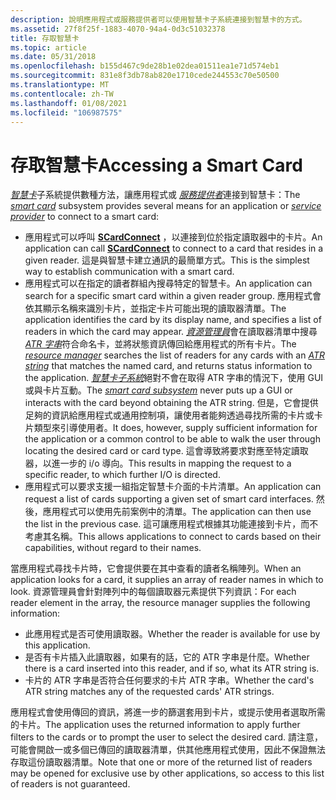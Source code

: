 ```yaml
---
description: 說明應用程式或服務提供者可以使用智慧卡子系統連接到智慧卡的方式。
ms.assetid: 27f8f25f-1883-4070-94a4-0d3c51032378
title: 存取智慧卡
ms.topic: article
ms.date: 05/31/2018
ms.openlocfilehash: b155d467c9de28b1e02dea01511ea1e71d574eb1
ms.sourcegitcommit: 831e8f3db78ab820e1710cede244553c70e50500
ms.translationtype: MT
ms.contentlocale: zh-TW
ms.lasthandoff: 01/08/2021
ms.locfileid: "106987575"
---
```

# <a name="accessing-a-smart-card"></a><span data-ttu-id="4d64c-103">存取智慧卡</span><span class="sxs-lookup"><span data-stu-id="4d64c-103">Accessing a Smart Card</span></span>

<span data-ttu-id="4d64c-104">[*智慧卡*](/windows/desktop/SecGloss/s-gly)子系統提供數種方法，讓應用程式或 [*服務提供者*](/windows/desktop/SecGloss/c-gly)連接到智慧卡：</span><span class="sxs-lookup"><span data-stu-id="4d64c-104">The [*smart card*](/windows/desktop/SecGloss/s-gly) subsystem provides several means for an application or [*service provider*](/windows/desktop/SecGloss/c-gly) to connect to a smart card:</span></span>

-   <span data-ttu-id="4d64c-105">應用程式可以呼叫 [**SCardConnect**](/windows/desktop/api/Winscard/nf-winscard-scardconnecta) ，以連接到位於指定讀取器中的卡片。</span><span class="sxs-lookup"><span data-stu-id="4d64c-105">An application can call [**SCardConnect**](/windows/desktop/api/Winscard/nf-winscard-scardconnecta) to connect to a card that resides in a given reader.</span></span> <span data-ttu-id="4d64c-106">這是與智慧卡建立通訊的最簡單方式。</span><span class="sxs-lookup"><span data-stu-id="4d64c-106">This is the simplest way to establish communication with a smart card.</span></span>
-   <span data-ttu-id="4d64c-107">應用程式可以在指定的讀者群組內搜尋特定的智慧卡。</span><span class="sxs-lookup"><span data-stu-id="4d64c-107">An application can search for a specific smart card within a given reader group.</span></span> <span data-ttu-id="4d64c-108">應用程式會依其顯示名稱來識別卡片，並指定卡片可能出現的讀取器清單。</span><span class="sxs-lookup"><span data-stu-id="4d64c-108">The application identifies the card by its display name, and specifies a list of readers in which the card may appear.</span></span> <span data-ttu-id="4d64c-109">[*資源管理員*](/windows/desktop/SecGloss/r-gly)會在讀取器清單中搜尋 [*ATR 字串*](/windows/desktop/SecGloss/a-gly)符合命名卡，並將狀態資訊傳回給應用程式的所有卡片。</span><span class="sxs-lookup"><span data-stu-id="4d64c-109">The [*resource manager*](/windows/desktop/SecGloss/r-gly) searches the list of readers for any cards with an [*ATR string*](/windows/desktop/SecGloss/a-gly) that matches the named card, and returns status information to the application.</span></span> <span data-ttu-id="4d64c-110">[*智慧卡子系統*](/windows/desktop/SecGloss/s-gly)絕對不會在取得 ATR 字串的情況下，使用 GUI 或與卡片互動。</span><span class="sxs-lookup"><span data-stu-id="4d64c-110">The [*smart card subsystem*](/windows/desktop/SecGloss/s-gly) never puts up a GUI or interacts with the card beyond obtaining the ATR string.</span></span> <span data-ttu-id="4d64c-111">但是，它會提供足夠的資訊給應用程式或通用控制項，讓使用者能夠透過尋找所需的卡片或卡片類型來引導使用者。</span><span class="sxs-lookup"><span data-stu-id="4d64c-111">It does, however, supply sufficient information for the application or a common control to be able to walk the user through locating the desired card or card type.</span></span> <span data-ttu-id="4d64c-112">這會導致將要求對應至特定讀取器，以進一步的 i/o 導向。</span><span class="sxs-lookup"><span data-stu-id="4d64c-112">This results in mapping the request to a specific reader, to which further I/O is directed.</span></span>
-   <span data-ttu-id="4d64c-113">應用程式可以要求支援一組指定智慧卡介面的卡片清單。</span><span class="sxs-lookup"><span data-stu-id="4d64c-113">An application can request a list of cards supporting a given set of smart card interfaces.</span></span> <span data-ttu-id="4d64c-114">然後，應用程式可以使用先前案例中的清單。</span><span class="sxs-lookup"><span data-stu-id="4d64c-114">The application can then use the list in the previous case.</span></span> <span data-ttu-id="4d64c-115">這可讓應用程式根據其功能連接到卡片，而不考慮其名稱。</span><span class="sxs-lookup"><span data-stu-id="4d64c-115">This allows applications to connect to cards based on their capabilities, without regard to their names.</span></span>

<span data-ttu-id="4d64c-116">當應用程式尋找卡片時，它會提供要在其中查看的讀者名稱陣列。</span><span class="sxs-lookup"><span data-stu-id="4d64c-116">When an application looks for a card, it supplies an array of reader names in which to look.</span></span> <span data-ttu-id="4d64c-117">資源管理員會針對陣列中的每個讀取器元素提供下列資訊：</span><span class="sxs-lookup"><span data-stu-id="4d64c-117">For each reader element in the array, the resource manager supplies the following information:</span></span>

-   <span data-ttu-id="4d64c-118">此應用程式是否可使用讀取器。</span><span class="sxs-lookup"><span data-stu-id="4d64c-118">Whether the reader is available for use by this application.</span></span>
-   <span data-ttu-id="4d64c-119">是否有卡片插入此讀取器，如果有的話，它的 ATR 字串是什麼。</span><span class="sxs-lookup"><span data-stu-id="4d64c-119">Whether there is a card inserted into this reader, and if so, what its ATR string is.</span></span>
-   <span data-ttu-id="4d64c-120">卡片的 ATR 字串是否符合任何要求的卡片 ATR 字串。</span><span class="sxs-lookup"><span data-stu-id="4d64c-120">Whether the card's ATR string matches any of the requested cards' ATR strings.</span></span>

<span data-ttu-id="4d64c-121">應用程式會使用傳回的資訊，將進一步的篩選套用到卡片，或提示使用者選取所需的卡片。</span><span class="sxs-lookup"><span data-stu-id="4d64c-121">The application uses the returned information to apply further filters to the cards or to prompt the user to select the desired card.</span></span> <span data-ttu-id="4d64c-122">請注意，可能會開啟一或多個已傳回的讀取器清單，供其他應用程式使用，因此不保證無法存取這份讀取器清單。</span><span class="sxs-lookup"><span data-stu-id="4d64c-122">Note that one or more of the returned list of readers may be opened for exclusive use by other applications, so access to this list of readers is not guaranteed.</span></span>

 

 
